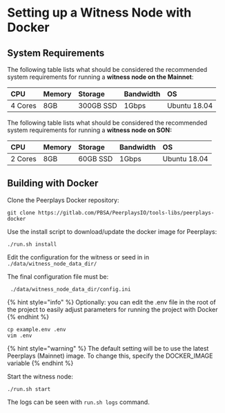 # Setting up a Witness Node with Docker

## System Requirements

The following table lists what should be considered the recommended system requirements for running a **witness node on the Mainnet**:

| CPU | Memory | Storage | Bandwidth | OS |
| :--- | :--- | :--- | :--- | :--- |
| 4 Cores | 8GB | 300GB SSD | 1Gbps | Ubuntu 18.04 |

The following table lists what should be considered the recommended system requirements for running a **witness node on SON:**

| **CPU** | Memory | Storage | Bandwidth | OS |
| :--- | :--- | :--- | :--- | :--- |
| 2 Cores | 8GB | 60GB SSD | 1Gbps | Ubuntu 18.04 |

## Building with Docker

Clone the Peerplays Docker repository:

```text
git clone https://gitlab.com/PBSA/PeerplaysIO/tools-libs/peerplays-docker
```

Use the install script to download/update the docker image for Peerplays:

```text
./run.sh install
```

Edit the configuration for the witness or seed in in `./data/witness_node_data_dir/`

The final configuration file must be:

```text
 ./data/witness_node_data_dir/config.ini
```

{% hint style="info" %}
Optionally: you can edit the .env file in the root of the project to easily adjust parameters for running the project with Docker
{% endhint %}

```text
cp example.env .env
vim .env
```

{% hint style="warning" %}
The default setting will be to use the latest Peerplays \(Mainnet\) image. To change this, specify the DOCKER\_IMAGE variable
{% endhint %}

Start the witness node:

```text
./run.sh start
```

The logs can be seen with `run.sh logs` command.

